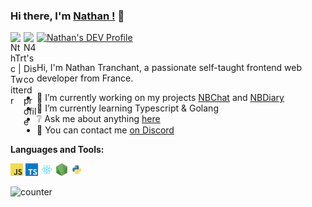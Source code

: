 ### Hi there, I'm [Nathan !](https://nathan.tranchant.fr) 👋

<a href="https://twitter.com/nthtrc">
  <img align="left" alt="NthTrc | Twitter" width="21px" src="https://raw.githubusercontent.com/anuraghazra/anuraghazra/master/assets/twitter.svg" />
</a>
<a href="https://discord.com/users/260041679162048513">
  <img align="left" alt="N4t's Discord profile" width="21px" src="https://raw.githubusercontent.com/anuraghazra/anuraghazra/master/assets/discord-round.svg" />
</a>
<a href="https://dev.to/nathn">
  <img src="https://d2fltix0v2e0sb.cloudfront.net/dev-badge.svg" alt="Nathan's DEV Profile" height="21" width="21">
</a>

<br />
<br />

Hi, I'm Nathan Tranchant, a passionate self-taught frontend web developer from France.

- 🔭 I’m currently working on my projects [NBChat](https://github.com/Nathn/nbchat) and [NBDiary](https://github.com/Nathn/nbdiary)
- 🌱 I’m currently learning Typescript & Golang
- ❔ Ask me about anything [here](https://github.com/Nathn/Nathn/issues)
- 💬 You can contact me [on Discord](https://discord.com/users/260041679162048513)

**Languages and Tools:**  

<code><img height="20" src="https://raw.githubusercontent.com/github/explore/80688e429a7d4ef2fca1e82350fe8e3517d3494d/topics/javascript/javascript.png"></code>
<code><img height="20" src="https://raw.githubusercontent.com/github/explore/80688e429a7d4ef2fca1e82350fe8e3517d3494d/topics/typescript/typescript.png"></code>
<code><img height="20" src="https://raw.githubusercontent.com/github/explore/80688e429a7d4ef2fca1e82350fe8e3517d3494d/topics/react/react.png"></code>
<code><img height="20" src="https://raw.githubusercontent.com/github/explore/80688e429a7d4ef2fca1e82350fe8e3517d3494d/topics/nodejs/nodejs.png"></code>
<code><img height="20" src="https://raw.githubusercontent.com/github/explore/5c058a388828bb5fde0bcafd4bc867b5bb3f26f3/topics/python/python.png"></code>



![counter](https://eniepbxd6ioqkta.m.pipedream.net)

<!--
**NthTr/NthTr** is a ✨ _special_ ✨ repository because its `README.md` (this file) appears on your GitHub profile.
